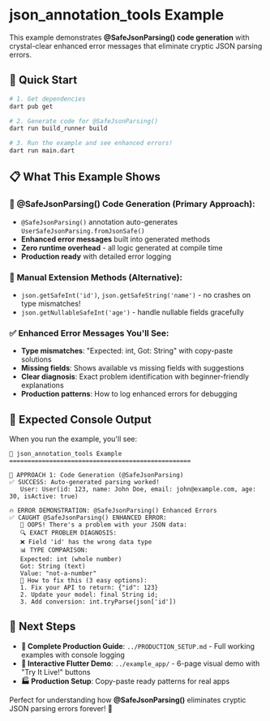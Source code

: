 # json_annotation_tools Example

This example demonstrates **@SafeJsonParsing() code generation** with crystal-clear enhanced error messages that eliminate cryptic JSON parsing errors.

## 🚀 Quick Start

```bash
# 1. Get dependencies
dart pub get

# 2. Generate code for @SafeJsonParsing()
dart run build_runner build

# 3. Run the example and see enhanced errors!
dart run main.dart
```

## 📋 What This Example Shows

### 🤖 **@SafeJsonParsing() Code Generation (Primary Approach):**
- `@SafeJsonParsing()` annotation auto-generates `UserSafeJsonParsing.fromJsonSafe()`
- **Enhanced error messages** built into generated methods
- **Zero runtime overhead** - all logic generated at compile time
- **Production ready** with detailed error logging

### 📱 **Manual Extension Methods (Alternative):**
- `json.getSafeInt('id')`, `json.getSafeString('name')` - no crashes on type mismatches!
- `json.getNullableSafeInt('age')` - handle nullable fields gracefully

### ✅ **Enhanced Error Messages You'll See:**
- **Type mismatches**: "Expected: int, Got: String" with copy-paste solutions
- **Missing fields**: Shows available vs missing fields with suggestions  
- **Clear diagnosis**: Exact problem identification with beginner-friendly explanations
- **Production patterns**: How to log enhanced errors for debugging

## 🎯 Expected Console Output

When you run the example, you'll see:

```
🚀 json_annotation_tools Example
==================================================

🤖 APPROACH 1: Code Generation (@SafeJsonParsing)
✅ SUCCESS: Auto-generated parsing worked!
   User: User(id: 123, name: John Doe, email: john@example.com, age: 30, isActive: true)

🔥 ERROR DEMONSTRATION: @SafeJsonParsing() Enhanced Errors
✅ CAUGHT @SafeJsonParsing() ENHANCED ERROR:
   🚨 OOPS! There's a problem with your JSON data:
   🔍 EXACT PROBLEM DIAGNOSIS:
   ❌ Field 'id' has the wrong data type
   📊 TYPE COMPARISON:
   Expected: int (whole number)
   Got: String (text)
   Value: "not-a-number"
   🔧 How to fix this (3 easy options):
   1. Fix your API to return: {"id": 123}
   2. Update your model: final String id;
   3. Add conversion: int.tryParse(json['id'])
```

## 🚀 Next Steps

- **📖 Complete Production Guide**: `../PRODUCTION_SETUP.md` - Full working examples with console logging
- **📱 Interactive Flutter Demo**: `../example_app/` - 6-page visual demo with "Try It Live!" buttons  
- **🏭 Production Setup**: Copy-paste ready patterns for real apps

Perfect for understanding how **@SafeJsonParsing()** eliminates cryptic JSON parsing errors forever! 🌟
